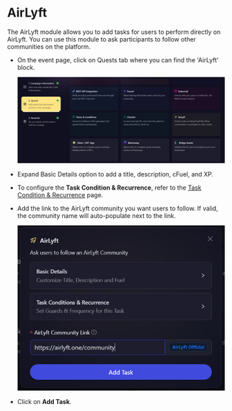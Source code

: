 # AirLyft

The AirLyft module allows you to add tasks for users to perform directly on AirLyft. You can use this module to ask participants to follow other communities on the platform.

- On the event page, click on Quests tab where you can find the 'AirLyft' block.

  ![AirLyft Module](../../images/AirLyftMain.png)

- Expand Basic Details option to add a title, description, cFuel, and XP.

- To configure the **Task Condition & Recurrence**, refer to the [Task Condition & Recurrence](../task-condition-and-recurrence.md) page.

- Add the link to the AirLyft community you want users to follow. If valid, the community name will auto-populate next to the link.

  ![AirLyft Basic](../../images/AirLyftBasic.png)

- Click on **Add Task**.

